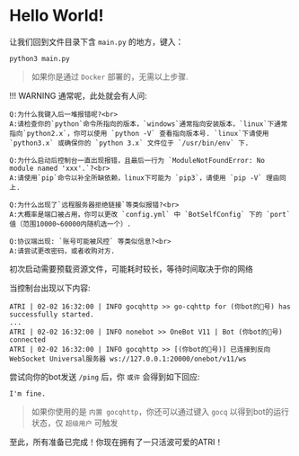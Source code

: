 # Hello World!

让我们回到文件目录下含 `main.py` 的地方，键入：
```shell
python3 main.py
```

> 如果你是通过 `Docker` 部署的，无需以上步骤.

!!! WARNING
    通常呢，此处就会有人问:

    Q:为什么我键入后一堆报错呢?<br>
    A:请检查你的`python`命令所指向的版本，`windows`通常指向安装版本，`linux`下通常指向`python2.x`，你可以使用 `python -V` 查看指向版本号. `linux`下请使用 `python3.x` 或确保你的 `python 3.x` 文件位于 `/usr/bin/env` 下.

    Q:为什么启动后控制台一直出现报错，且最后一行为 `ModuleNotFoundError: No module named 'xxx'.`?<br>
    A:请使用`pip`命令以补全所缺依赖，linux下可能为 `pip3`，请使用 `pip -V` 理由同上.

    Q:为什么出现了`远程服务器拒绝链接`等类似报错?<br>
    A:大概率是端口被占用，你可以更改 `config.yml` 中 `BotSelfConfig` 下的 `port` 值（范围10000~60000内随机选一个）.

    Q:协议端出现: `账号可能被风控` 等类似信息?<br>
    A:请尝试更改密码，或者收购对方.

初次启动需要预载资源文件，可能耗时较长，等待时间取决于你的网络

当控制台出现以下内容:
```shell
ATRI | 02-02 16:32:00 | INFO gocqhttp >> go-cqhttp for (你bot的🐧号) has successfully started.
...
ATRI | 02-02 16:32:00 | INFO nonebot >> OneBot V11 | Bot (你bot的🐧号) connected
ATRI | 02-02 16:32:00 | INFO gocqhttp >> [(你bot的🐧号)] 已连接到反向WebSocket Universal服务器 ws://127.0.0.1:20000/onebot/v11/ws
```

尝试向你的bot发送 `/ping` 后，你 `或许` 会得到如下回应:
```
I'm fine.
```

> 如果你使用的是 `内置 gocqhttp`，你还可以通过键入 `gocq` 以得到bot的运行状态，仅 `超级用户` 可触发

至此，所有准备已完成！你现在拥有了一只活波可爱的ATRI！
